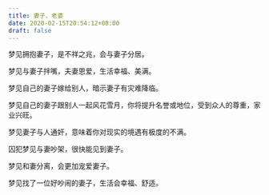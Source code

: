 ```yaml
---
title: 妻子、老婆
date: 2020-02-15T20:54:12+08:00
draft: false
---
```


梦见拥抱妻子，是不祥之兆，会与妻子分居。

梦见与妻子拌嘴，夫妻恩爱，生活幸福、美满。

梦见自己的妻子嫁给别人，暗示妻子有灾难降临。

梦见自己的妻子跟别人一起风花雪月，你将提升名誉或地位，受到众人的尊重，家业兴旺。

梦见妻子与人通奸，意味着你对现实的境遇有极度的不满。

囚犯梦见与妻吵架，很快能见到妻子。

梦见和妻分离，会更加宠爱妻子。

梦见找了一位好吵闹的妻子，生活会幸福、舒适。